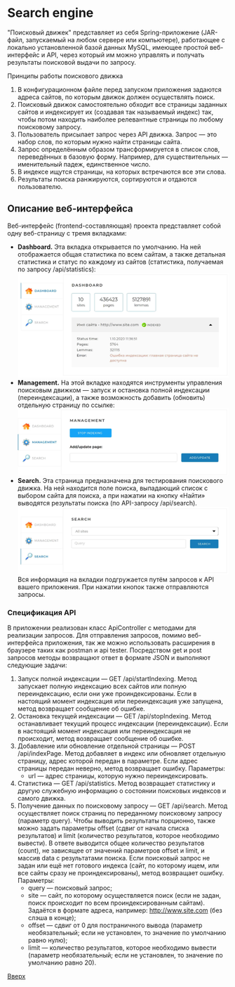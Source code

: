 # Search engine <a id="anchor"></a>
"Поисковый движек" представляет из себя Spring-приложение (JAR-файл, запускаемый на любом сервере или компьютере), работающее с локально установленной базой данных MySQL, имеющее простой веб-интерфейс и API, через который им можно управлять и получать результаты поисковой выдачи по запросу.

Принципы работы поискового движка
1. В конфигурационном файле перед запуском приложения задаются адреса сайтов, по которым движок должен осуществлять поиск.
2. Поисковый движок самостоятельно обходит все страницы заданных сайтов и индексирует их (создавая так называемый индекс) так, чтобы потом находить наиболее релевантные страницы по любому поисковому запросу.
3. Пользователь присылает запрос через API движка. Запрос — это набор слов, по которым нужно найти страницы сайта.
4. Запрос определённым образом трансформируется в список слов, переведённых в базовую форму. Например, для существительных — именительный падеж, единственное число.
5. В индексе ищутся страницы, на которых встречаются все эти слова.
6. Результаты поиска ранжируются, сортируются и отдаются пользователю.

## Описание веб-интерфейса
Веб-интерфейс (frontend-составляющая) проекта представляет собой одну веб-страницу с тремя вкладками:
- __Dashboard.__ Эта вкладка открывается по умолчанию. На ней отображается общая статистика по всем сайтам, а также детальная статистика и статус по каждому из сайтов (статистика, получаемая по запросу /api/statistics):
![dashboard](pic/dashboard.jpg)
- __Management.__ На этой вкладке находятся инструменты управления поисковым движком — запуск и остановка полной индексации (переиндексации), а также возможность добавить (обновить) отдельную страницу по ссылке:
![dashboard](pic/management.jpg)
- __Search.__ Эта страница предназначена для тестирования поискового движка. На ней находится поле поиска, выпадающий список с выбором сайта для поиска, а при нажатии на кнопку «Найти» выводятся результаты поиска (по API-запросу /api/search).
![dashboard](pic/search.jpg)
Вся информация на вкладки подгружается путём запросов к API вашего приложения. При нажатии кнопок также отправляются запросы.

### Спецификация API
В приложении реализован класс ApiController с методами для реализации запросов. Для отправления запросов, помимо веб-интерфейса приложения, так же можно использовать расширения в браузере таких как postman и api tester. Посредством get и post запросов методы возвращают ответ в формате JSON и выполняют следующие задачи:
1. Запуск полной индексации — GET /api/startIndexing. Метод запускает полную индексацию всех сайтов или полную переиндексацию, если они уже проиндексированы. Если в настоящий момент индексация или переиндексация уже запущена, метод возвращает сообщение об ошибке.
2. Остановка текущей индексации — GET /api/stopIndexing. Метод останавливает текущий процесс индексации (переиндексации). Если в настоящий момент индексация или переиндексация не происходит, метод возвращает сообщение об ошибке.
3. Добавление или обновление отдельной страницы — POST /api/indexPage. Метод добавляет в индекс или обновляет отдельную страницу, адрес которой передан в параметре. Если адрес страницы передан неверно, метод возвращает ошибку.
  Параметры:
    - url — адрес страницы, которую нужно переиндексировать.
4. Статистика — GET /api/statistics. Метод возвращает статистику и другую служебную информацию о состоянии поисковых индексов и самого движка.
5. Получение данных по поисковому запросу — GET /api/search. Метод осуществляет поиск страниц по переданному поисковому запросу (параметр query). Чтобы выводить результаты порционно, также можно задать параметры offset (сдвиг от начала списка результатов) и limit (количество результатов, которое необходимо вывести). В ответе выводится общее количество результатов (count), не зависящее от значений параметров offset и limit, и массив data с результатами поиска. Если поисковый запрос не задан или ещё нет готового индекса (сайт, по которому ищем, или все сайты сразу не проиндексированы), метод возвращает ошибку.
  Параметры:
    - query — поисковый запрос;
    - site — сайт, по которому осуществляется поиск (если не задан, поиск происходит по всем проиндексированным сайтам). Задаётся в формате адреса, например: http://www.site.com (без слэша в конце);
    - offset — сдвиг от 0 для постраничного вывода (параметр необязательный; если не установлен, то значение по умолчанию равно нулю);
    - limit — количество результатов, которое необходимо вывести (параметр необязательный; если не установлен, то значение по умолчанию равно 20).
    
[Вверх](#anchor)
